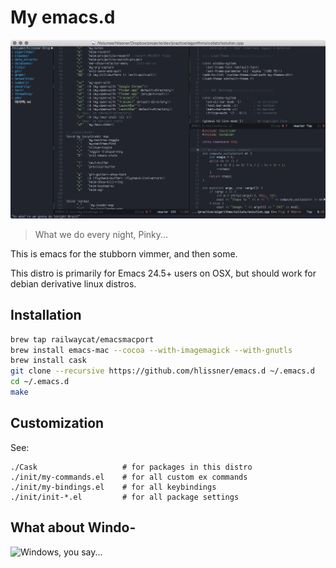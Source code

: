 # My emacs.d

![Screenshot](screenshot.png)

> What we do every night, Pinky...

This is emacs for the stubborn vimmer, and then some.

This distro is primarily for Emacs 24.5+ users on OSX, but should work for
debian derivative linux distros.

## Installation

```sh
brew tap railwaycat/emacsmacport
brew install emacs-mac --cocoa --with-imagemagick --with-gnutls
brew install cask
git clone --recursive https://github.com/hlissner/emacs.d ~/.emacs.d
cd ~/.emacs.d
make
```

## Customization

See:

```
./Cask                   # for packages in this distro
./init/my-commands.el    # for all custom ex commands
./init/my-bindings.el    # for all keybindings
./init/init-*.el         # for all package settings
```

## What about Windo-
![Windows, you say...](http://i3.kym-cdn.com/photos/images/newsfeed/000/549/293/504.gif)
